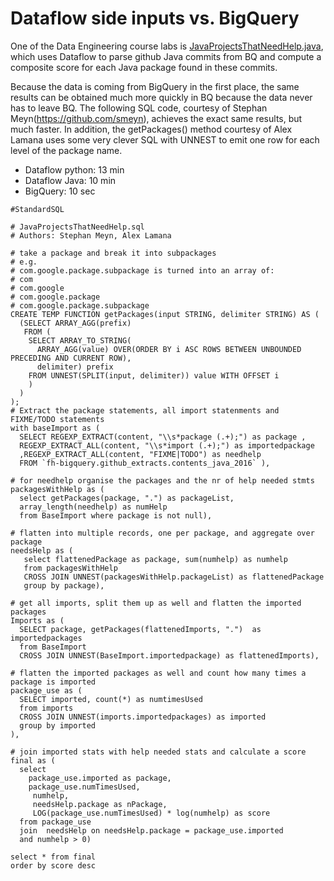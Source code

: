 # Dataflow side inputs vs. BigQuery

One of the Data Engineering course labs is [JavaProjectsThatNeedHelp.java](https://github.com/GoogleCloudPlatform/training-data-analyst/blob/master/courses/data_analysis/lab2/javahelp/src/main/java/com/google/cloud/training/dataanalyst/javahelp/JavaProjectsThatNeedHelp.java),
which uses Dataflow to parse github Java commits from BQ and compute a composite score for each Java package found in these commits.

Because the data is coming from BigQuery in the first place,
the same results can be obtained much more quickly in BQ because the data never has to leave BQ. The following SQL code,
courtesy of Stephan Meyn(https://github.com/smeyn), achieves the exact same results, but much faster. In addition, the getPackages() method courtesy of Alex Lamana uses some very clever SQL with UNNEST to emit one row for each level of the package name.

* Dataflow python: 13 min
* Dataflow Java: 10 min
* BigQuery: 10 sec

```
#StandardSQL

# JavaProjectsThatNeedHelp.sql
# Authors: Stephan Meyn, Alex Lamana

# take a package and break it into subpackages
# e.g.
# com.google.package.subpackage is turned into an array of:
# com
# com.google
# com.google.package
# com.google.package.subpackage
CREATE TEMP FUNCTION getPackages(input STRING, delimiter STRING) AS (
  (SELECT ARRAY_AGG(prefix)
   FROM (
    SELECT ARRAY_TO_STRING(
      ARRAY_AGG(value) OVER(ORDER BY i ASC ROWS BETWEEN UNBOUNDED PRECEDING AND CURRENT ROW),
      delimiter) prefix
    FROM UNNEST(SPLIT(input, delimiter)) value WITH OFFSET i
    )
  )
);
# Extract the package statements, all import statenments and FIXME/TODO statements
with baseImport as (
  SELECT REGEXP_EXTRACT(content, "\\s*package (.+);") as package ,
  REGEXP_EXTRACT_ALL(content, "\\s*import (.+);") as importedpackage
  ,REGEXP_EXTRACT_ALL(content, "FIXME|TODO") as needhelp
  FROM `fh-bigquery.github_extracts.contents_java_2016` ),
  
# for needhelp organise the packages and the nr of help needed stmts  
packagesWithHelp as (
  select getPackages(package, ".") as packageList, 
  array_length(needhelp) as numHelp
  from BaseImport where package is not null),

# flatten into multiple records, one per package, and aggregate over package  
needsHelp as (
   select flattenedPackage as package, sum(numhelp) as numhelp
   from packagesWithHelp
   CROSS JOIN UNNEST(packagesWithHelp.packageList) as flattenedPackage
   group by package),

# get all imports, split them up as well and flatten the imported packages   
Imports as (
  SELECT package, getPackages(flattenedImports, ".")  as importedpackages
  from BaseImport
  CROSS JOIN UNNEST(BaseImport.importedpackage) as flattenedImports),

# flatten the imported packages as well and count how many times a package is imported  
package_use as (
  SELECT imported, count(*) as numtimesUsed
  from imports
  CROSS JOIN UNNEST(imports.importedpackages) as imported
  group by imported
),

# join imported stats with help needed stats and calculate a score
final as (   
  select 
    package_use.imported as package, 
    package_use.numTimesUsed,
     numhelp, 
     needsHelp.package as nPackage,
     LOG(package_use.numTimesUsed) * log(numhelp) as score
  from package_use 
  join  needsHelp on needsHelp.package = package_use.imported
  and numhelp > 0)
  
select * from final 
order by score desc
```
